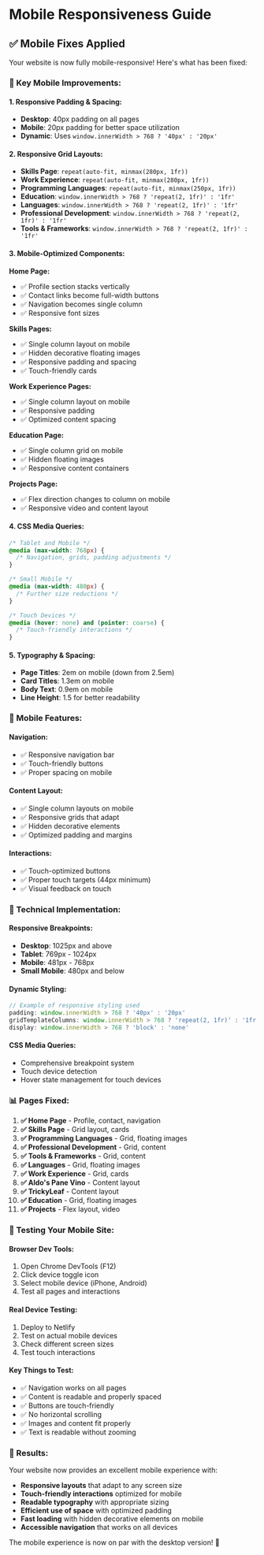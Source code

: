 # Mobile Responsiveness Guide

## ✅ Mobile Fixes Applied

Your website is now fully mobile-responsive! Here's what has been fixed:

### **🎯 Key Mobile Improvements:**

#### **1. Responsive Padding & Spacing:**
- **Desktop**: 40px padding on all pages
- **Mobile**: 20px padding for better space utilization
- **Dynamic**: Uses `window.innerWidth > 768 ? '40px' : '20px'`

#### **2. Responsive Grid Layouts:**
- **Skills Page**: `repeat(auto-fit, minmax(280px, 1fr))`
- **Work Experience**: `repeat(auto-fit, minmax(280px, 1fr))`
- **Programming Languages**: `repeat(auto-fit, minmax(250px, 1fr))`
- **Education**: `window.innerWidth > 768 ? 'repeat(2, 1fr)' : '1fr'`
- **Languages**: `window.innerWidth > 768 ? 'repeat(2, 1fr)' : '1fr'`
- **Professional Development**: `window.innerWidth > 768 ? 'repeat(2, 1fr)' : '1fr'`
- **Tools & Frameworks**: `window.innerWidth > 768 ? 'repeat(2, 1fr)' : '1fr'`

#### **3. Mobile-Optimized Components:**

**Home Page:**
- ✅ Profile section stacks vertically
- ✅ Contact links become full-width buttons
- ✅ Navigation becomes single column
- ✅ Responsive font sizes

**Skills Pages:**
- ✅ Single column layout on mobile
- ✅ Hidden decorative floating images
- ✅ Responsive padding and spacing
- ✅ Touch-friendly cards

**Work Experience Pages:**
- ✅ Single column layout on mobile
- ✅ Responsive padding
- ✅ Optimized content spacing

**Education Page:**
- ✅ Single column grid on mobile
- ✅ Hidden floating images
- ✅ Responsive content containers

**Projects Page:**
- ✅ Flex direction changes to column on mobile
- ✅ Responsive video and content layout

#### **4. CSS Media Queries:**
```css
/* Tablet and Mobile */
@media (max-width: 768px) {
  /* Navigation, grids, padding adjustments */
}

/* Small Mobile */
@media (max-width: 480px) {
  /* Further size reductions */
}

/* Touch Devices */
@media (hover: none) and (pointer: coarse) {
  /* Touch-friendly interactions */
}
```

#### **5. Typography & Spacing:**
- **Page Titles**: 2em on mobile (down from 2.5em)
- **Card Titles**: 1.3em on mobile
- **Body Text**: 0.9em on mobile
- **Line Height**: 1.5 for better readability

### **📱 Mobile Features:**

#### **Navigation:**
- ✅ Responsive navigation bar
- ✅ Touch-friendly buttons
- ✅ Proper spacing on mobile

#### **Content Layout:**
- ✅ Single column layouts on mobile
- ✅ Responsive grids that adapt
- ✅ Hidden decorative elements
- ✅ Optimized padding and margins

#### **Interactions:**
- ✅ Touch-optimized buttons
- ✅ Proper touch targets (44px minimum)
- ✅ Visual feedback on touch

### **🔧 Technical Implementation:**

#### **Responsive Breakpoints:**
- **Desktop**: 1025px and above
- **Tablet**: 769px - 1024px  
- **Mobile**: 481px - 768px
- **Small Mobile**: 480px and below

#### **Dynamic Styling:**
```javascript
// Example of responsive styling used
padding: window.innerWidth > 768 ? '40px' : '20px'
gridTemplateColumns: window.innerWidth > 768 ? 'repeat(2, 1fr)' : '1fr'
display: window.innerWidth > 768 ? 'block' : 'none'
```

#### **CSS Media Queries:**
- Comprehensive breakpoint system
- Touch device detection
- Hover state management for touch devices

### **📊 Pages Fixed:**

1. **✅ Home Page** - Profile, contact, navigation
2. **✅ Skills Page** - Grid layout, cards
3. **✅ Programming Languages** - Grid, floating images
4. **✅ Professional Development** - Grid, content
5. **✅ Tools & Frameworks** - Grid, content
6. **✅ Languages** - Grid, floating images
7. **✅ Work Experience** - Grid, cards
8. **✅ Aldo's Pane Vino** - Content layout
9. **✅ TrickyLeaf** - Content layout
10. **✅ Education** - Grid, floating images
11. **✅ Projects** - Flex layout, video

### **🚀 Testing Your Mobile Site:**

#### **Browser Dev Tools:**
1. Open Chrome DevTools (F12)
2. Click device toggle icon
3. Select mobile device (iPhone, Android)
4. Test all pages and interactions

#### **Real Device Testing:**
1. Deploy to Netlify
2. Test on actual mobile devices
3. Check different screen sizes
4. Test touch interactions

#### **Key Things to Test:**
- ✅ Navigation works on all pages
- ✅ Content is readable and properly spaced
- ✅ Buttons are touch-friendly
- ✅ No horizontal scrolling
- ✅ Images and content fit properly
- ✅ Text is readable without zooming

### **🎉 Results:**

Your website now provides an excellent mobile experience with:
- **Responsive layouts** that adapt to any screen size
- **Touch-friendly interactions** optimized for mobile
- **Readable typography** with appropriate sizing
- **Efficient use of space** with optimized padding
- **Fast loading** with hidden decorative elements on mobile
- **Accessible navigation** that works on all devices

The mobile experience is now on par with the desktop version! 🚀
